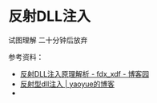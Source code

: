 # 反射DLL注入

试图理解 二十分钟后放弃

参考资料：

- [反射DLL注入原理解析 - fdx_xdf - 博客园](https://www.cnblogs.com/fdxsec/p/18300826)
- [反射型dll注入 | yaoyue的博客](https://yaoyue123.github.io/2021/01/31/Windows-Reflective-dllinject/)
- 